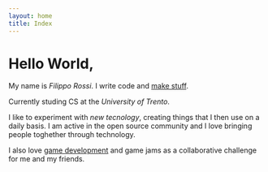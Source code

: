 ```yaml
---
layout: home
title: Index
---
```


# Hello World,
My name is *Filippo Rossi*. I write code and [make stuff](https://github.com/Qu4k).

Currently studing CS at the *University of Trento*.

I like to experiment with *new tecnology*, creating things that I then use on
a daily basis. I am active in the open source community and I love bringing people
toghether through technology.

I also love [game development](https://filipporossi.itch.io) and game jams as a collaborative challenge for me and my friends.
